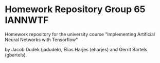 # Homework Repository Group 65 IANNWTF
Homework repository for the university course "Implementing Artificial Neural Networks with Tensorflow" 

by Jacob Dudek (jadudek), Elias Harjes (eharjes) and Gerrit Bartels (gbartels).
